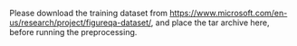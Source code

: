 Please download the training dataset from https://www.microsoft.com/en-us/research/project/figureqa-dataset/, and place the tar archive here, before running the preprocessing.